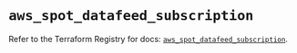 # `aws_spot_datafeed_subscription`

Refer to the Terraform Registry for docs: [`aws_spot_datafeed_subscription`](https://registry.terraform.io/providers/hashicorp/aws/4.67.0/docs/resources/spot_datafeed_subscription).
